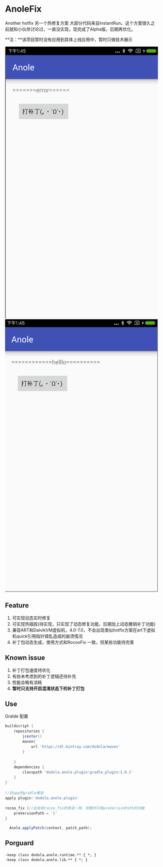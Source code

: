 # AnoleFix
Another hotfix  另一个热修复方案
大部分代码来自InstantRun。这个方案很久之前就和小伙伴讨论过，一直没实现，现完成了Alpha版，后期再优化。

**注：**该项目暂时没有应用到具体上线应用中，暂时只做技术展示


![](screenshot/1.png) ![](screenshot/2.png)

## Feature
1. 可实现动态实时修复
2. 可实现热插拔(待实现，只实现了动态修复功能，后期加上动态撤销补丁功能)
3. 兼容ART和DalvikVM虚拟机，4.0-7.0，不会出现类似hotfix方案在art下虚拟机quick引用指针错乱造成的崩溃情况
4. 补丁包动态生成，使用方式和RocooFix 一致，但某些功能待完善

## Known issue
1. 补丁打包速度待优化
2. 有些未考虑到的补丁逻辑还待补充
3. 性能会略有消耗
4. **暂时只支持开启混淆状态下的补丁打包**

## Use
Gralde 配置
```gradle
buildscript {
    repositories {
        jcenter()
        maven{
            url 'https://dl.bintray.com/dodola/maven'
        }

    }
    dependencies {
        classpath 'dodola.anole.plugin:gradle_plugin:1.0.1'
    }
}

//在app的gradle增加
apply plugin:'dodola.anole.plugin'

rocoo_fix {//此处和rocoo_fix的用法一样，但暂时只有preVersionPath的功能
    preVersionPath = '1'
}

```


```java
  Anole.applyPatch(context, patch_path);
```

## Porguard

```
-keep class dodola.anole.runtime.** { *; }
-keep class dodola.anole.lib.** { *; }
```
